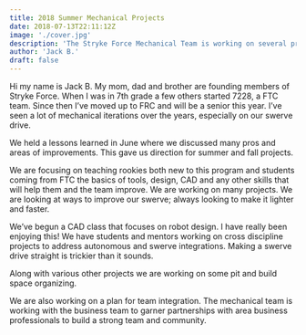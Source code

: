 ```yaml
---
title: 2018 Summer Mechanical Projects
date: 2018-07-13T22:11:12Z
image: './cover.jpg'
description: 'The Stryke Force Mechanical Team is working on several projects this summer.'
author: 'Jack B.'
draft: false
---
```


Hi my name is Jack B. My mom, dad and brother are founding members of Stryke Force. When I was in 7th grade a few others started 7228, a FTC team. Since then I’ve moved up to FRC and will be a senior this year. I’ve seen a lot of mechanical iterations over the years, especially on our swerve drive.

<!--more-->

We held a lessons learned in June where we discussed many pros and areas of improvements. This gave us direction for summer and fall projects.

We are focusing on teaching rookies both new to this program and students coming from FTC the basics of tools, design, CAD and any other skills that will help them and the team improve. We are working on many projects. We are looking at ways to improve our swerve; always looking to make it lighter and faster.

We’ve begun a CAD class that focuses on robot design. I have really been enjoying this!
We have students and mentors working on cross discipline projects to address autonomous and swerve integrations. Making a swerve drive straight is trickier than it sounds.

Along with various other projects we are working on some pit and build space organizing.

We are also working on a plan for team integration. The mechanical team is working with the business team to garner partnerships with area business professionals to build a strong team and community.
